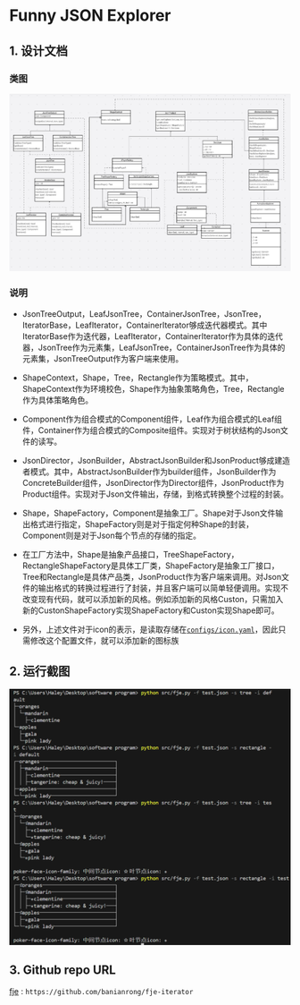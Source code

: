 # Funny JSON Explorer

## 1. 设计文档

### 类图

![](./src/image/uml.jpg)

### 说明

- JsonTreeOutput，LeafJsonTree，ContainerJsonTree，JsonTree，IteratorBase，LeafIterator，ContainerIterator够成迭代器模式。其中IteratorBase作为迭代器，LeafIterator，ContainerIterator作为具体的迭代器，JsonTree作为元素集，LeafJsonTree，ContainerJsonTree作为具体的元素集，JsonTreeOutput作为客户端来使用。

- ShapeContext，Shape，Tree，Rectangle作为策略模式。其中，ShapeContext作为环境校色，Shape作为抽象策略角色，Tree，Rectangle作为具体策略角色。

- Component作为组合模式的Component组件，Leaf作为组合模式的Leaf组件，Container作为组合模式的Composite组件。实现对于树状结构的Json文件的读写。
- JsonDirector，JsonBuilder，AbstractJsonBuilder和JsonProduct够成建造者模式。其中，AbstractJsonBuilder作为builder组件，JsonBuilder作为ConcreteBuilder组件，JsonDirector作为Director组件，JsonProduct作为Product组件。实现对于Json文件输出，存储，到格式转换整个过程的封装。
- Shape，ShapeFactory，Component是抽象工厂。Shape对于Json文件输出格式进行指定，ShapeFactory则是对于指定何种Shape的封装，Component则是对于Json每个节点的存储的指定。
- 在工厂方法中，Shape是抽象产品接口，TreeShapeFactory，RectangleShapeFactory是具体工厂类，ShapeFactory是抽象工厂接口，Tree和Rectangle是具体产品类，JsonProduct作为客户端来调用。对Json文件的输出格式的转换过程进行了封装，并且客户端可以简单轻便调用。实现不改变现有代码，就可以添加新的风格。例如添加新的风格Custon，只需加入新的CustonShapeFactory实现ShapeFactory和Custon实现Shape即可。
- 另外，上述文件对于icon的表示，是读取存储在[`configs/icon.yaml`](configs/icon.yaml)，因此只需修改这个配置文件，就可以添加新的图标族

## 2. 运行截图

![](./src/image/runtime.jpg)

## 3. Github repo URL

[fje](https://github.com/banianrong/fje-iterator) : `https://github.com/banianrong/fje-iterator`